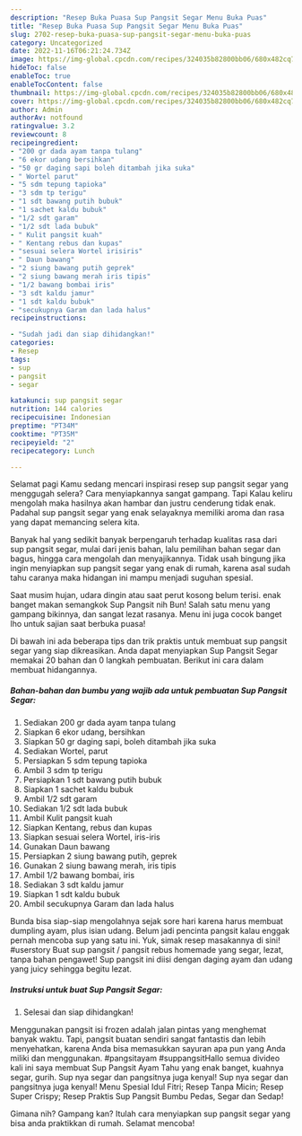 ```yaml
---
description: "Resep Buka Puasa Sup Pangsit Segar Menu Buka Puas"
title: "Resep Buka Puasa Sup Pangsit Segar Menu Buka Puas"
slug: 2702-resep-buka-puasa-sup-pangsit-segar-menu-buka-puas
category: Uncategorized
date: 2022-11-16T06:21:24.734Z
image: https://img-global.cpcdn.com/recipes/324035b82800bb06/680x482cq70/sup-pangsit-segar-foto-resep-utama.jpg
hideToc: false
enableToc: true
enableTocContent: false
thumbnail: https://img-global.cpcdn.com/recipes/324035b82800bb06/680x482cq70/sup-pangsit-segar-foto-resep-utama.jpg
cover: https://img-global.cpcdn.com/recipes/324035b82800bb06/680x482cq70/sup-pangsit-segar-foto-resep-utama.jpg
author: Admin
authorAv: notfound
ratingvalue: 3.2
reviewcount: 8
recipeingredient:
- "200 gr dada ayam tanpa tulang"
- "6 ekor udang bersihkan"
- "50 gr daging sapi boleh ditambah jika suka"
- " Wortel parut"
- "5 sdm tepung tapioka"
- "3 sdm tp terigu"
- "1 sdt bawang putih bubuk"
- "1 sachet kaldu bubuk"
- "1/2 sdt garam"
- "1/2 sdt lada bubuk"
- " Kulit pangsit kuah"
- " Kentang rebus dan kupas"
- "sesuai selera Wortel irisiris"
- " Daun bawang"
- "2 siung bawang putih geprek"
- "2 siung bawang merah iris tipis"
- "1/2 bawang bombai iris"
- "3 sdt kaldu jamur"
- "1 sdt kaldu bubuk"
- "secukupnya Garam dan lada halus"
recipeinstructions:

- "Sudah jadi dan siap dihidangkan!"
categories:
- Resep
tags:
- sup
- pangsit
- segar

katakunci: sup pangsit segar 
nutrition: 144 calories
recipecuisine: Indonesian
preptime: "PT34M"
cooktime: "PT35M"
recipeyield: "2"
recipecategory: Lunch

---
```



Selamat pagi Kamu sedang mencari inspirasi resep sup pangsit segar yang menggugah selera? Cara menyiapkannya sangat gampang. Tapi Kalau keliru mengolah maka hasilnya akan hambar dan justru cenderung tidak enak. Padahal sup pangsit segar yang enak selayaknya memiliki aroma dan rasa yang dapat memancing selera kita.


Banyak hal yang sedikit banyak berpengaruh terhadap kualitas rasa dari sup pangsit segar, mulai dari jenis bahan, lalu pemilihan bahan segar dan bagus, hingga cara mengolah dan menyajikannya. Tidak usah bingung jika ingin menyiapkan sup pangsit segar yang enak di rumah, karena asal sudah tahu caranya maka hidangan ini mampu menjadi suguhan spesial.

Saat musim hujan, udara dingin atau saat perut kosong belum terisi. enak banget makan semangkok Sup Pangsit nih Bun! Salah satu menu yang gampang bikinnya, dan sangat lezat rasanya. Menu ini juga cocok banget lho untuk sajian saat berbuka puasa!


Di bawah ini ada beberapa tips dan trik praktis untuk membuat sup pangsit segar yang siap dikreasikan. Anda dapat menyiapkan Sup Pangsit Segar memakai 20 bahan dan 0 langkah pembuatan. Berikut ini cara dalam membuat hidangannya.

<!--inarticleads1-->

##### Bahan-bahan dan bumbu yang wajib ada untuk pembuatan Sup Pangsit Segar:

1. Sediakan 200 gr dada ayam tanpa tulang
1. Siapkan 6 ekor udang, bersihkan
1. Siapkan 50 gr daging sapi, boleh ditambah jika suka
1. Sediakan  Wortel, parut
1. Persiapkan 5 sdm tepung tapioka
1. Ambil 3 sdm tp terigu
1. Persiapkan 1 sdt bawang putih bubuk
1. Siapkan 1 sachet kaldu bubuk
1. Ambil 1/2 sdt garam
1. Sediakan 1/2 sdt lada bubuk
1. Ambil  Kulit pangsit kuah
1. Siapkan  Kentang, rebus dan kupas
1. Siapkan sesuai selera Wortel, iris-iris
1. Gunakan  Daun bawang
1. Persiapkan 2 siung bawang putih, geprek
1. Gunakan 2 siung bawang merah, iris tipis
1. Ambil 1/2 bawang bombai, iris
1. Sediakan 3 sdt kaldu jamur
1. Siapkan 1 sdt kaldu bubuk
1. Ambil secukupnya Garam dan lada halus


Bunda bisa siap-siap mengolahnya sejak sore hari karena harus membuat dumpling ayam, plus isian udang. Belum jadi pencinta pangsit kalau enggak pernah mencoba sup yang satu ini. Yuk, simak resep masakannya di sini! #userstory Buat sup pangsit / pangsit rebus homemade yang segar, lezat, tanpa bahan pengawet! Sup pangsit ini diisi dengan daging ayam dan udang yang juicy sehingga begitu lezat. 

<!--inarticleads2-->

##### Instruksi untuk buat Sup Pangsit Segar:


1. Selesai dan siap dihidangkan!

Menggunakan pangsit isi frozen adalah jalan pintas yang menghemat banyak waktu. Tapi, pangsit buatan sendiri sangat fantastis dan lebih menyehatkan, karena Anda bisa memasukkan sayuran apa pun yang Anda miliki dan menggunakan. #pangsitayam #suppangsitHallo semua divideo kali ini saya membuat Sup Pangsit Ayam Tahu yang enak banget, kuahnya segar, gurih. Sup nya segar dan pangsitnya juga kenyal! Sup nya segar dan pangsitnya juga kenyal! Menu Spesial Idul Fitri; Resep Tanpa Micin; Resep Super Crispy; Resep Praktis Sup Pangsit Bumbu Pedas, Segar dan Sedap! 

Gimana nih? Gampang kan? Itulah cara menyiapkan sup pangsit segar yang bisa anda praktikkan di rumah. Selamat mencoba!
